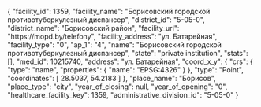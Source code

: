 {
    "facility_id": 1359,
    "facility_name": "Борисовский городской противотуберкулезный диспансер",
    "district_id": "5-05-0",
    "district_name": "Борисовский район",
    "facility_url": "https:\/\/mopd.by\/telefony",
    "facility_address": "ул. Батарейная",
    "facility_type": "0",
    "ap_1": "4",
    "name": "Борисовский городской противотуберкулезный диспансер",
    "state": "private institution",
    "stats": [],
    "med_id": 10215740,
    "address": "ул. Батарейная",
    "coord_x_y": {
        "crs": {
            "type": "name",
            "properties": {
                "name": "EPSG:4326"
            }
        },
        "type": "Point",
        "coordinates": [
            28.5037,
            54.2183
        ]
    },
    "place_name": "Борисов",
    "place_type": "city",
    "year_of_closing": null,
    "year_of_opening": "0",
    "healthcare_facility_key": 1359,
    "administrative_division_id": "5-05-0"
}